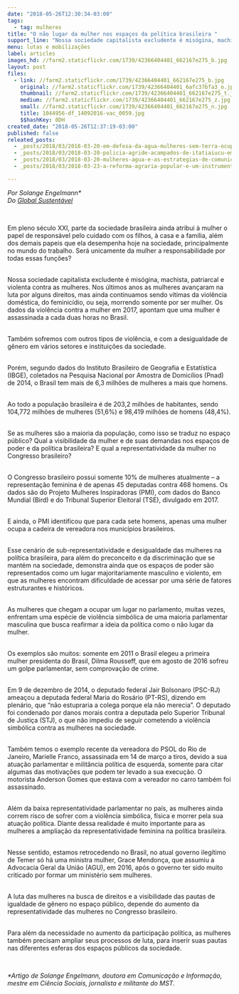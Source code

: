 ```yaml
---
date: "2018-05-26T12:30:34-03:00"
tags:
  - tag: mulheres
title: "O não lugar da mulher nos espaços da política brasileira "
support_line: "Nossa sociedade capitalista excludente é misógina, machista, patriarcal e violenta contra as mulheres"
menu: lutas e mobilizações
label: articles
images_hd: //farm2.staticflickr.com/1739/42366404401_662167e275_b.jpg
layout: post
files:
  - link: //farm2.staticflickr.com/1739/42366404401_662167e275_b.jpg
    original: //farm2.staticflickr.com/1739/42366404401_6afc37bfa3_o.jpg
    thumbnail: //farm2.staticflickr.com/1739/42366404401_662167e275_t.jpg
    medium: //farm2.staticflickr.com/1739/42366404401_662167e275_z.jpg
    small: //farm2.staticflickr.com/1739/42366404401_662167e275_n.jpg
    title: 1044956-df_14092016-vac_0059.jpg
    $$hashKey: 0DH
created_date: "2018-05-26T12:37:19-03:00"
published: false
releated_posts:
  - _posts/2018/03/2018-03-20-em-defesa-da-agua-mulheres-sem-terra-ocupam-a-chesf-e-usina-de-xingo-na-regiao-nordeste.md
  - _posts/2018/03/2018-03-20-policia-agride-acampados-de-itatiaiucu-em-represalia-a-acao-das-mulheres-na-nestle.md
  - _posts/2018/03/2018-03-20-mulheres-agua-e-as-estrategias-de-comunicacao-em-rede.md
  - _posts/2018/03/2018-03-23-a-reforma-agraria-popular-e-um-instrumento-que-legitima-as-mulheres-nos-espacos-de-poder.md

---
```

<p><em>Por Solange Engelmann*<br />
Do <a href="http://www.globalsustentavel.com.br">Global Sustent&aacute;vel​</a></em></p>

<p>&nbsp;</p>

<p>Em pleno s&eacute;culo XXI, parte da sociedade brasileira ainda atribui &agrave; mulher o papel de respons&aacute;vel pelo cuidado com os filhos, &agrave; casa e a fam&iacute;lia, al&eacute;m dos demais papeis que ela desempenha hoje na sociedade, principalmente no mundo do trabalho. Ser&aacute; unicamente da mulher a responsabilidade por todas essas fun&ccedil;&otilde;es?&nbsp;</p>

<p><br />
Nossa sociedade capitalista excludente &eacute; mis&oacute;gina, machista, patriarcal e violenta contra as mulheres. Nos &uacute;ltimos anos as mulheres avan&ccedil;aram na luta por alguns direitos, mas ainda continuamos sendo v&iacute;timas da viol&ecirc;ncia dom&eacute;stica, do feminic&iacute;dio, ou seja, morrendo somente por ser mulher. Os dados da viol&ecirc;ncia contra a mulher em 2017, apontam que uma mulher &eacute; assassinada a cada duas horas no Brasil.</p>

<p><br />
Tamb&eacute;m sofremos com outros tipos de viol&ecirc;ncia, e com a desigualdade de g&ecirc;nero em v&aacute;rios setores e institui&ccedil;&otilde;es da sociedade.</p>

<p><br />
Por&eacute;m, segundo dados do Instituto Brasileiro de Geografia e Estat&iacute;stica (IBGE), coletados na Pesquisa Nacional por Amostra de Domic&iacute;lios (Pnad) de 2014, o Brasil tem mais de 6,3 milh&otilde;es de mulheres a mais que homens.</p>

<p><br />
Ao todo a popula&ccedil;&atilde;o brasileira &eacute; de 203,2 milh&otilde;es de habitantes, sendo 104,772 milh&otilde;es de mulheres (51,6%) e 98,419 milh&otilde;es de homens (48,4%).</p>

<p><br />
Se as mulheres s&atilde;o a maioria da popula&ccedil;&atilde;o, como isso se traduz no espa&ccedil;o p&uacute;blico? Qual a visibilidade da mulher e de suas demandas nos espa&ccedil;os de poder e da pol&iacute;tica brasileira? E qual a representatividade da mulher no Congresso brasileiro?</p>

<p><br />
O Congresso brasileiro possui somente 10% de mulheres atualmente &ndash; a representa&ccedil;&atilde;o feminina &eacute; de apenas 45 deputadas contra 468 homens. Os dados s&atilde;o do Projeto Mulheres Inspiradoras (PMI), com dados do Banco Mundial (Bird) e do Tribunal Superior Eleitoral (TSE), divulgado em 2017.</p>

<p><br />
E ainda, o PMI identificou que para cada sete homens, apenas uma mulher ocupa a cadeira de vereadora nos munic&iacute;pios brasileiros.</p>

<p><br />
Esse cen&aacute;rio de sub-representatividade e desigualdade das mulheres na pol&iacute;tica brasileira, para al&eacute;m do preconceito e da discrimina&ccedil;&atilde;o que se mant&eacute;m na sociedade, demonstra ainda que os espa&ccedil;os de poder s&atilde;o representados como um lugar majoritariamente masculino e violento, em que as mulheres encontram dificuldade de acessar por uma s&eacute;rie de fatores estruturantes e hist&oacute;ricos.</p>

<p><br />
As mulheres que chegam a ocupar um lugar no parlamento, muitas vezes, enfrentam uma esp&eacute;cie de viol&ecirc;ncia simb&oacute;lica de uma maioria parlamentar masculina que busca reafirmar a ideia da pol&iacute;tica como o n&atilde;o lugar da mulher.</p>

<p><br />
Os exemplos s&atilde;o muitos: somente em 2011 o Brasil elegeu a primeira mulher presidenta do Brasil, Dilma Rousseff, que em agosto de 2016 sofreu um golpe parlamentar, sem comprova&ccedil;&atilde;o de crime.</p>

<p><br />
Em 9 de dezembro de 2014, o deputado federal Jair Bolsonaro (PSC-RJ) amea&ccedil;ou a deputada federal Maria do Ros&aacute;rio (PT-RS), dizendo em plen&aacute;rio, que &ldquo;n&atilde;o estupraria a colega porque ela n&atilde;o merecia&rdquo;. O deputado foi condenado por danos morais contra a deputada pelo Superior Tribunal de Justi&ccedil;a (STJ), o que n&atilde;o impediu de seguir cometendo a viol&ecirc;ncia simb&oacute;lica contra as mulheres na sociedade.</p>

<p><br />
Tamb&eacute;m temos o exemplo recente da vereadora do PSOL do Rio de Janeiro, Marielle Franco, assassinada em 14 de mar&ccedil;o a tiros, devido a sua atua&ccedil;&atilde;o parlamentar e milit&acirc;ncia pol&iacute;tica de esquerda, somente para citar algumas das motiva&ccedil;&otilde;es que podem ter levado a sua execu&ccedil;&atilde;o. O motorista Anderson Gomes que estava com a vereador no carro tamb&eacute;m foi assassinado.</p>

<p><br />
Al&eacute;m da baixa representatividade parlamentar no pa&iacute;s, as mulheres ainda correm risco de sofrer com a viol&ecirc;ncia simb&oacute;lica, f&iacute;sica e morrer pela sua atua&ccedil;&atilde;o pol&iacute;tica. Diante dessa realidade &eacute; muito importante para as mulheres a amplia&ccedil;&atilde;o da representatividade feminina na pol&iacute;tica brasileira.</p>

<p><br />
Nesse sentido, estamos retrocedendo no Brasil, no atual governo ileg&iacute;timo de Temer s&oacute; h&aacute; uma ministra mulher, Grace Mendon&ccedil;a, que assumiu a Advocacia Geral da Uni&atilde;o (AGU), em 2016, ap&oacute;s o governo ter sido muito criticado por formar um minist&eacute;rio sem mulheres.</p>

<p><br />
A luta das mulheres na busca de direitos e a visibilidade das pautas de igualdade de g&ecirc;nero no espa&ccedil;o p&uacute;blico, depende do aumento da representatividade das mulheres no Congresso brasileiro.</p>

<p><br />
Para al&eacute;m da necessidade no aumento da participa&ccedil;&atilde;o pol&iacute;tica, as mulheres tamb&eacute;m precisam ampliar seus processos de luta, para inserir suas pautas nas diferentes esferas dos espa&ccedil;os p&uacute;blicos da sociedade.</p>

<p>&nbsp;</p>

<p><em>*Artigo de Solange Engelmann, doutora em Comunica&ccedil;&atilde;o e Informa&ccedil;&atilde;o, mestre em Ci&ecirc;ncia Sociais, jornalista e militante do MST.</em></p>
